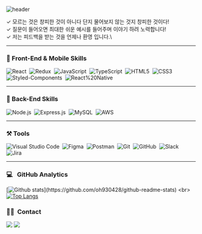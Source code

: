 ![header](https://capsule-render.vercel.app/api?type=slice&color=gradient&customColorList=4,6&width=100&height=250&section=header&text=MinSeok%20Oh&fontSize=50&animation=fadeIn&fontAlignY=40&rotate=15&desc=Front-End%20Developer&fontColor=fff)

✓ 모르는 것은 창피한 것이 아니다 단지 물어보지 않는 것지 창피한 것이다!\
✓ 질문이 들어오면 최대한 쉬운 예시를 들어주며 이야기 하려 노력합니다!\
✓ 저는 피드백을 받는 것을 언제나 환영 입니다.\

---
### 🧱&nbsp;Front-End & Mobile Skills
![React](https://img.shields.io/badge/-React-05122A?style=for-the-badge&logo=react)&nbsp;
![Redux](https://img.shields.io/badge/-Redux-05122A?style=for-the-badge&logo=redux&logoColor=6f47b1)&nbsp;
![JavaScript](https://img.shields.io/badge/-JavaScript-05122A?style=for-the-badge&logo=javascript)&nbsp;
![TypeScript](https://img.shields.io/badge/-TypeScript-05122A?style=for-the-badge&logo=typescript)&nbsp;
![HTML5](https://img.shields.io/badge/-HTML-05122A?style=for-the-badge&logo=HTML5)&nbsp;
![CSS3](https://img.shields.io/badge/-CSS-05122A?style=for-the-badge&logo=CSS3&logoColor=1572B6)&nbsp;
![Styled-Components](https://img.shields.io/badge/-Styled%20Components-05122A?style=for-the-badge&logo=Styled%20Components)&nbsp;
![React%20Native](https://img.shields.io/badge/-React%20Native-05122A?style=for-the-badge&logo=react)&nbsp;

---
### 🧱&nbsp;Back-End Skills
![Node.js](https://img.shields.io/badge/-Node.js-05122A?style=for-the-badge&logo=node.js)&nbsp;
![Express.js](https://img.shields.io/badge/-Express.js-05122A?style=for-the-badge&logo=express)&nbsp;
![MySQL](https://img.shields.io/badge/-MySQL-05122A?style=for-the-badge&logo=mysql)&nbsp;
![AWS](https://img.shields.io/badge/-Amazon%20AWS-05122A?style=for-the-badge&logo=Amazon%20AWS)&nbsp;

---
### ⚒&nbsp;Tools
![Visual Studio Code](https://img.shields.io/badge/-Visual%20Studio%20Code-05122A?style=for-the-badge&logo=visual-studio-code&logoColor=007ACC)&nbsp;
![Figma](https://img.shields.io/badge/-Figma-05122A?style=for-the-badge&logo=Figma)&nbsp;
![Postman](https://img.shields.io/badge/-Postman-05122A?style=for-the-badge&logo=Postman)&nbsp;
![Git](https://img.shields.io/badge/-Git-05122A?style=for-the-badge&logo=Git)&nbsp;
![GitHub](https://img.shields.io/badge/-GitHub-05122A?style=for-the-badge&logo=GitHub)&nbsp;
![Slack](https://img.shields.io/badge/Slack-05122A?style=for-the-badge&logo=slack&logoColor=4A154B)&nbsp;
![Jira](https://img.shields.io/badge/Jira-05122A?style=for-the-badge&logo=jira&logoColor=0052CC)&nbsp;

---
### 💻 &nbsp; GitHub Analytics
[![Github stats](https://github-readme-stats.vercel.app/api?username=oh930428&show_icons=true&theme=algolia&include_all_commits=true&count_private=true")](https://github.com/oh930428/github-readme-stats)
<br>
[![Top Langs](https://github-readme-stats.vercel.app/api/top-langs/?username=oh930428&layout=compact&theme=algolia)](https://github.com/oh930428/github-readme-stats)

### 🤝🏻 &nbsp;Contact
<a href="mailto:oh930428@gmail.com"><img src="https://img.shields.io/badge/-oh930428@gmail.com-D14836?style=flat&logo=Gmail&logoColor=white"/></a>
<a href="https://bit.ly/3LFnJ3p"><img src="https://img.shields.io/badge/?style=flat&logo=Notion&logoColor=white"/></a>

